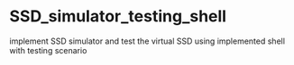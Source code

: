 # SSD_simulator_testing_shell
implement SSD simulator and test the virtual SSD using implemented shell with testing scenario

